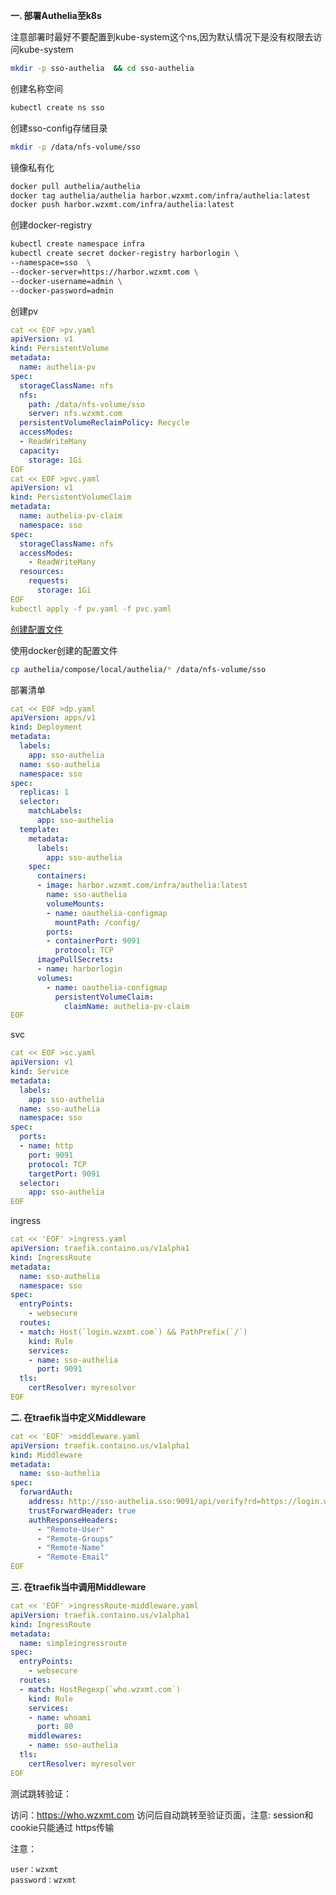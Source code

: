 **一. 部署Authelia至k8s**

注意部署时最好不要配置到kube-system这个ns,因为默认情况下是没有权限去访问kube-system

```bash
mkdir -p sso-authelia  && cd sso-authelia
```

创建名称空间

```bash
kubectl create ns sso
```

创建sso-config存储目录

```bash
mkdir -p /data/nfs-volume/sso
```

镜像私有化

```bash
docker pull authelia/authelia
docker tag authelia/authelia harbor.wzxmt.com/infra/authelia:latest
docker push harbor.wzxmt.com/infra/authelia:latest
```

创建docker-registry

```bash
kubectl create namespace infra
kubectl create secret docker-registry harborlogin \
--namespace=sso  \
--docker-server=https://harbor.wzxmt.com \
--docker-username=admin \
--docker-password=admin
```

创建pv

```yaml
cat << EOF >pv.yaml
apiVersion: v1
kind: PersistentVolume
metadata:
  name: authelia-pv
spec:
  storageClassName: nfs
  nfs:
    path: /data/nfs-volume/sso
    server: nfs.wzxmt.com
  persistentVolumeReclaimPolicy: Recycle
  accessModes:
  - ReadWriteMany
  capacity:
    storage: 1Gi
EOF
cat << EOF >pvc.yaml
apiVersion: v1
kind: PersistentVolumeClaim
metadata:
  name: authelia-pv-claim
  namespace: sso
spec:
  storageClassName: nfs
  accessModes:
    - ReadWriteMany
  resources:
    requests:
      storage: 1Gi
EOF
kubectl apply -f pv.yaml -f pvc.yaml
```

[创建配置文件](https://github.com/authelia/authelia/blob/master/config.template.yml)

使用docker创建的配置文件

```bash
cp authelia/compose/local/authelia/* /data/nfs-volume/sso
```

部署清单

```yaml
cat << EOF >dp.yaml
apiVersion: apps/v1
kind: Deployment
metadata:
  labels:
    app: sso-authelia
  name: sso-authelia
  namespace: sso
spec:
  replicas: 1
  selector:
    matchLabels:
      app: sso-authelia
  template:
    metadata:
      labels:
        app: sso-authelia
    spec:
      containers:
      - image: harbor.wzxmt.com/infra/authelia:latest
        name: sso-authelia
        volumeMounts:
        - name: oauthelia-configmap
          mountPath: /config/
        ports:
        - containerPort: 9091
          protocol: TCP
      imagePullSecrets:
      - name: harborlogin
      volumes:
        - name: oauthelia-configmap
          persistentVolumeClaim:
            claimName: authelia-pv-claim
EOF
```

svc

```yaml
cat << EOF >sc.yaml
apiVersion: v1
kind: Service
metadata:
  labels:
    app: sso-authelia
  name: sso-authelia
  namespace: sso
spec:
  ports:
  - name: http
    port: 9091
    protocol: TCP
    targetPort: 9091
  selector:
    app: sso-authelia
EOF
```

ingress

```yaml
cat << 'EOF' >ingress.yaml
apiVersion: traefik.containo.us/v1alpha1
kind: IngressRoute
metadata:
  name: sso-authelia
  namespace: sso
spec:
  entryPoints:
    - websecure
  routes:
  - match: Host(`login.wzxmt.com`) && PathPrefix(`/`)
    kind: Rule
    services:
    - name: sso-authelia
      port: 9091
  tls:
    certResolver: myresolver
EOF
```

**二. 在traefik当中定义Middleware**

```yaml
cat << 'EOF' >middleware.yaml
apiVersion: traefik.containo.us/v1alpha1
kind: Middleware
metadata:
  name: sso-authelia
spec:
  forwardAuth:
    address: http://sso-authelia.sso:9091/api/verify?rd=https://login.wzxmt.com/
    trustForwardHeader: true
    authResponseHeaders:
      - "Remote-User"
      - "Remote-Groups"
      - "Remote-Name"
      - "Remote-Email"
EOF
```

**三. 在traefik当中调用Middleware**

```yaml
cat << 'EOF' >ingressRoute-middleware.yaml
apiVersion: traefik.containo.us/v1alpha1
kind: IngressRoute
metadata:
  name: simpleingressroute
spec:
  entryPoints:
    - websecure
  routes:
  - match: HostRegexp(`who.wzxmt.com`)
    kind: Rule
    services:
    - name: whoami
      port: 80
    middlewares:
    - name: sso-authelia
  tls:
    certResolver: myresolver
EOF
```

测试跳转验证：

访问：https://who.wzxmt.com 访问后自动跳转至验证页面，注意: session和cookie只能通过 https传输

注意：

```
user：wzxmt
password：wzxmt
```

